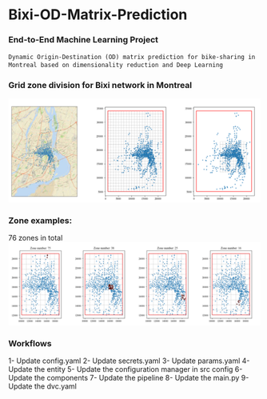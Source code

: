 # Bixi-OD-Matrix-Prediction

### End-to-End Machine Learning Project
``` 
Dynamic Origin-Destination (OD) matrix prediction for bike-sharing in Montreal based on dimensionality reduction and Deep Learning
```
### Grid zone division for Bixi network in Montreal
![Screenshot](images/image2.png)

### Zone examples:
76 zones in total 
![Screenshot](images/image1.png)

### Workflows
1- Update config.yaml
2- Update secrets.yaml
3- Update params.yaml
4- Update the entity
5- Update the configuration manager in src config
6- Update the components
7- Update the pipeline
8- Update the main.py
9- Update the dvc.yaml

